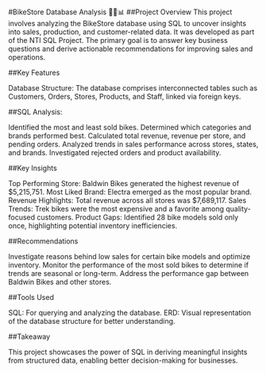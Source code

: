 #BikeStore Database Analysis 🚴‍♂️📊
##Project Overview
This project involves analyzing the BikeStore database using SQL to uncover insights into sales, production, and customer-related data. It was developed as part of the NTI SQL Project. The primary goal is to answer key business questions and derive actionable recommendations for improving sales and operations.

##Key Features

Database Structure: The database comprises interconnected tables such as Customers, Orders, Stores, Products, and Staff, linked via foreign keys.

##SQL Analysis:

Identified the most and least sold bikes.
Determined which categories and brands performed best.
Calculated total revenue, revenue per store, and pending orders.
Analyzed trends in sales performance across stores, states, and brands.
Investigated rejected orders and product availability.

##Key Insights

Top Performing Store: Baldwin Bikes generated the highest revenue of $5,215,751.
Most Liked Brand: Electra emerged as the most popular brand.
Revenue Highlights: Total revenue across all stores was $7,689,117.
Sales Trends: Trek bikes were the most expensive and a favorite among quality-focused customers.
Product Gaps: Identified 28 bike models sold only once, highlighting potential inventory inefficiencies.

##Recommendations

Investigate reasons behind low sales for certain bike models and optimize inventory.
Monitor the performance of the most sold bikes to determine if trends are seasonal or long-term.
Address the performance gap between Baldwin Bikes and other stores.

##Tools Used

SQL: For querying and analyzing the database.
ERD: Visual representation of the database structure for better understanding.

##Takeaway

This project showcases the power of SQL in deriving meaningful insights from structured data, enabling better decision-making for businesses.

